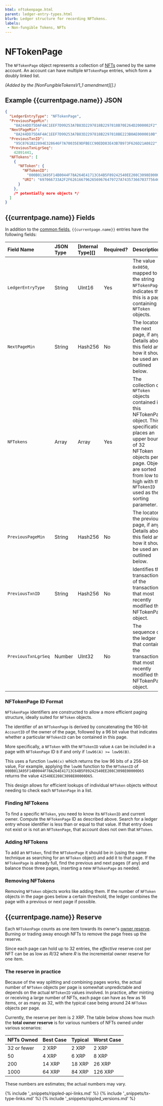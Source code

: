 ```yaml
---
html: nftokenpage.html
parent: ledger-entry-types.html
blurb: Ledger structure for recording NFTokens.
labels:
 - Non-fungible Tokens, NFTs
---
```

# NFTokenPage

The `NFTokenPage` object represents a collection of [NFTs](non-fungible-tokens.html) owned by the same account. An account can have multiple `NFTokenPage` entries, which form a doubly linked list.

_(Added by the [NonFungibleTokensV1_1 amendment][].)_


## Example {{currentpage.name}} JSON

```json
{
  "LedgerEntryType": "NFTokenPage",
  "PreviousPageMin":
    "8A244DD75DAF4AC1EEF7D99253A7B83D2297818B2297818B70E264D2000002F2",
  "NextPageMin":
    "8A244DD75DAF4AC1EEF7D99253A7B83D2297818B2297818BE223B0AE0000010B",
  "PreviousTxnID":
    "95C8761B22894E328646F7A70035E9DFBECC90EDD83E43B7B973F626D21A0822",
  "PreviousTxnLgrSeq":
    42891441,
  "NFTokens": [
    {
      "NFToken": {
        "NFTokenID":
          "000B013A95F14B0044F78A264E41713C64B5F89242540EE208C3098E00000D65",
        "URI": "697066733A2F2F62616679626569676479727A74357366703775646D37687537367568377932366E6634646675796C71616266336F636C67747179353566627A6469"
      }
    },
    /* potentially more objects */
  ]
}
```


## {{currentpage.name}} Fields

In addition to the [common fields](ledger-entry-common-fields.html), `{{currentpage.name}}` entries have the following fields:

| Field Name          | JSON Type | [Internal Type][] | Required? | Description |
|:--------------------|:----------|:------------------|:----------|:------------|
| `LedgerEntryType`   | String    | UInt16            | Yes       | The value `0x0050`, mapped to the string `NFTokenPage`, indicates that this is a page containing `NFToken` objects.|
| `NextPageMin`       | String    | Hash256           | No        | The locator of the next page, if any. Details about this field and how it should be used are outlined below. |
| `NFTokens`          | Array     | Array             | Yes       | The collection of `NFToken` objects contained in this NFTokenPage object. This specification places an upper bound of 32 NFToken objects per page. Objects are sorted from low to high with the `NFTokenID` used as the sorting parameter.|
| `PreviousPageMin`   | String    | Hash256           | No        | The locator of the previous page, if any. Details about this field and how it should be used are outlined below. |
| `PreviousTxnID`     | String    | Hash256           | No        | Identifies the transaction ID of the transaction that most recently modified this NFTokenPage object. |
| `PreviousTxnLgrSeq` | Number    | UInt32            | No        | The sequence of the ledger that contains the transaction that most recently modified this NFTokenPage object.|


### NFTokenPage ID Format

`NFTokenPage` identifiers are constructed to allow a more efficient paging structure, ideally suited for `NFToken` objects.

The identifier of an `NFTokenPage` is derived by concatenating the 160-bit `AccountID` of the owner of the page, followed by a 96 bit value that indicates whether a particular `NFTokenID` can be contained in this page.

More specifically, a `NFToken` with the `NFTokenID` value `A` can be included in a page with `NFTokenPage` ID `B` if and only if `low96(A) >= low96(B)`.

This uses a function `low96(x)` which returns the low 96 bits of a 256-bit value, For example, applying the `low96` function to the `NFTokenID` of `000B013A95F14B0044F78A264E41713C64B5F89242540EE208C3098E00000D65` returns the value `42540EE208C3098E00000D65`.

This design allows for efficient lookups of individual `NFToken` objects without needing to check each `NFTokenPage` in a list.


### Finding NFTokens

To find a specific `NFToken`, you need to know its `NFTokenID` and current owner. Compute the `NFTokenPage` ID as described above. Search for a ledger entry whose identifier is less than or equal to that value. If that entry does not exist or is not an `NFTokenPage`, that account does not own that `NFToken`.


### Adding NFTokens

To add an `NFToken`, find the `NFTokenPage` it should be in (using the same technique as searching for an `NFToken` object) and add it to that page. If the `NFTokenPage` is already full, find the previous and next pages (if any) and balance those three pages, inserting a new `NFTokenPage` as needed.


### Removing NFTokens

Removing `NFToken` objects works like adding them. If the number of `NFToken` objects in the page goes below a certain threshold, the ledger combines the page with a previous or next page if possible.


## {{currentpage.name}} Reserve

Each `NFTokenPage` counts as one item towards its owner's [owner reserve](reserves.html#owner-reserves). Burning or trading away enough NFTs to remove the page frees up the reserve.

Since each page can hold up to 32 entries, the _effective_ reserve cost per NFT can be as low as _R_/32 where _R_ is the incremental owner reserve for one item.

### The reserve in practice

Because of the way splitting and combining pages works, the actual number of `NFToken` objects per page is somewhat unpredictable and depends on the actual `NFTokenID` values involved. In practice, after minting or receiving a large number of NFTs, each page can have as few as 16 items, or as many as 32, with the typical case being around 24 `NFToken` objects per page.

Currently, the reserve per item is 2 XRP. The table below shows how much the **total owner reserve** is for various numbers of NFTs owned under various scenarios:

| NFTs Owned  | Best Case | Typical | Worst Case |
|:------------|:----------|:--------|:-----------|
| 32 or fewer | 2 XRP     | 2 XRP   | 2 XRP      |
| 50          | 4 XRP     | 6 XRP   | 8 XRP      |
| 200         | 14 XRP    | 18 XRP  | 26 XRP     |
| 1000        | 64 XRP    | 84 XRP  | 126 XRP    |

These numbers are estimates; the actual numbers may vary.

<!--{# common link defs #}-->
{% include '_snippets/rippled-api-links.md' %}
{% include '_snippets/tx-type-links.md' %}
{% include '_snippets/rippled_versions.md' %}
